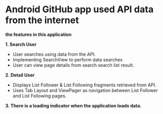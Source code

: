 # Android GitHub app used API data from the internet 

**the features in this application**

**1. Search User**
- User searches using data from the API.
- Implementing SearchView to perform data searches
- User can view page details from search search list result.

**2. Detail User**
- Displays List Follower & List Following fragments retrieved from API.
- Uses Tab Layout and ViewPager as navigation between List Follower and List Following pages.

**3. There is a loading indicator when the application loads data.**
